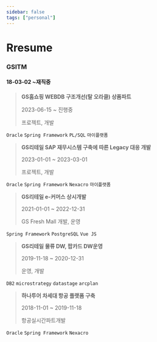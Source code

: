 ```yaml
---
sidebar: false
tags: ["personal"]
---
```


# Rresume

### GSITM 
#### 18-03-02 ~재직중

>**GS홈쇼핑 WEBDB 구조개선(탈 오라클) 상품파트**  
>
>2023-06-15 ~ 진행중  
>
>프로젝트, 개발  

`Oracle` `Spring Framework`  `PL/SQL` `마이플랫폼`

>**GS리테일 SAP 재무시스템 구축에 따른 Legacy 대응 개발**  
>
>2023-01-01 ~ 2023-03-01  
>
>프로젝트, 개발  

`Oracle` `Spring Framework` `Nexacro` `마이플랫폼`

>**GS리테일 e-커머스 상시개발**  
>
>2021-01-01 ~ 2022-12-31  
>
>GS Fresh Mall 개발, 운영   

`Spring Framework` `PostgreSQL` `Vue JS`  

> **GS리테일  물류 DW, 팝카드 DW운영**   
> 
> 2019-11-18 ~ 2020-12-31   
> 
> 운영, 개발  

`DB2` `microstrategy` `datastage` `arcplan`

> **하나투어 차세대 항공 플랫폼 구축**  
> 
> 2018-11-01 ~ 2019-11-18  
> 
> 항공실시간파트개발  

`Oracle` `Spring Framework` `Nexacro`  
<!--stackedit_data:
eyJoaXN0b3J5IjpbMjQ1MTg3NDIwXX0=
-->
